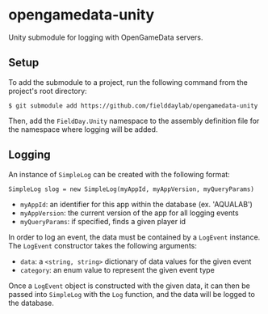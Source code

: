 # opengamedata-unity
Unity submodule for logging with OpenGameData servers.

## Setup
To add the submodule to a project, run the following command from the project's root directory:

`$ git submodule add https://github.com/fielddaylab/opengamedata-unity`

Then, add the `FieldDay.Unity` namespace to the assembly definition file for the namespace where logging will be added.

## Logging

An instance of `SimpleLog` can be created with the following format:

`SimpleLog slog = new SimpleLog(myAppId, myAppVersion, myQueryParams)`

- `myAppId`: an identifier for this app within the database (ex. 'AQUALAB')
- `myAppVersion`: the current version of the app for all logging events
- `myQueryParams`: if specified, finds a given player id

In order to log an event, the data must be contained by a `LogEvent` instance. The `LogEvent` constructor takes the following arguments:

- `data`: a `<string, string>` dictionary of data values for the given event
- `category`: an enum value to represent the given event type

Once a `LogEvent` object is constructed with the given data, it can then be passed into `SimpleLog` with the `Log` function, and the data will be logged to the database.
